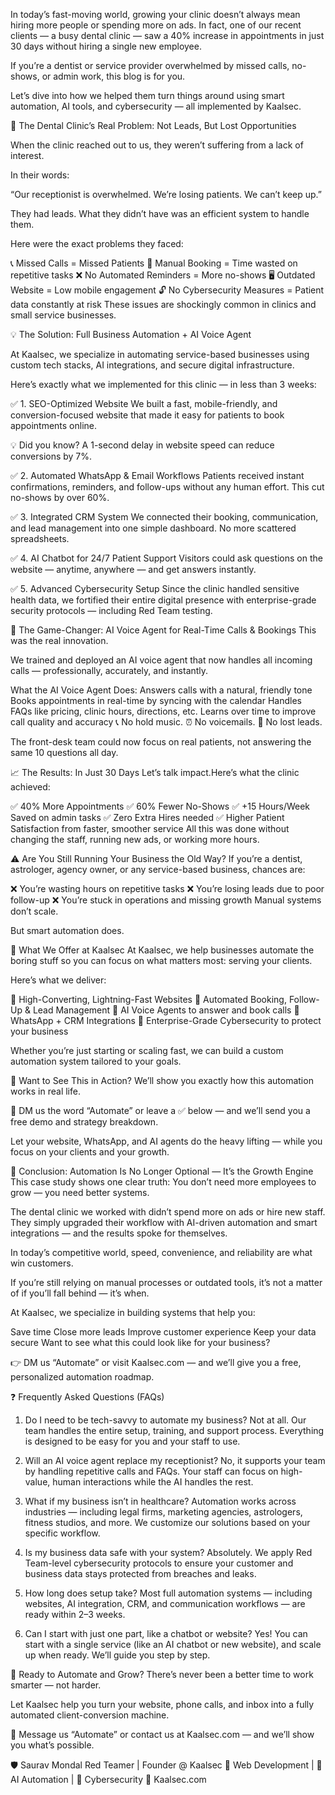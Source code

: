 In today’s fast-moving world, growing your clinic doesn’t always mean hiring more people or spending more on ads. In fact, one of our recent clients — a busy dental clinic — saw a 40% increase in appointments in just 30 days without hiring a single new employee.

If you’re a dentist or service provider overwhelmed by missed calls, no-shows, or admin work, this blog is for you.

Let’s dive into how we helped them turn things around using smart automation, AI tools, and cybersecurity — all implemented by Kaalsec.

🦷 The Dental Clinic’s Real Problem: Not Leads, But Lost Opportunities

When the clinic reached out to us, they weren’t suffering from a lack of interest.


In their words:

“Our receptionist is overwhelmed. We’re losing patients. We can’t keep up.”

They had leads.
What they didn’t have was an efficient system to handle them.

Here were the exact problems they faced:

📞 Missed Calls = Missed Patients
📅 Manual Booking = Time wasted on repetitive tasks
❌ No Automated Reminders = More no-shows
🖥️ Outdated Website = Low mobile engagement
🔓 No Cybersecurity Measures = Patient data constantly at risk
These issues are shockingly common in clinics and small service businesses.

💡 The Solution: Full Business Automation + AI Voice Agent

At Kaalsec, we specialize in automating service-based businesses using custom tech stacks, AI integrations, and secure digital infrastructure.

Here’s exactly what we implemented for this clinic — in less than 3 weeks:

✅ 1. SEO-Optimized Website
We built a fast, mobile-friendly, and conversion-focused website that made it easy for patients to book appointments online.

💡 Did you know? A 1-second delay in website speed can reduce conversions by 7%.

✅ 2. Automated WhatsApp & Email Workflows
Patients received instant confirmations, reminders, and follow-ups without any human effort. This cut no-shows by over 60%.

✅ 3. Integrated CRM System
We connected their booking, communication, and lead management into one simple dashboard. No more scattered spreadsheets.

✅ 4. AI Chatbot for 24/7 Patient Support
Visitors could ask questions on the website — anytime, anywhere — and get answers instantly.

✅ 5. Advanced Cybersecurity Setup
Since the clinic handled sensitive health data, we fortified their entire digital presence with enterprise-grade security protocols — including Red Team testing.

🤖 The Game-Changer: AI Voice Agent for Real-Time Calls & Bookings
This was the real innovation.

We trained and deployed an AI voice agent that now handles all incoming calls — professionally, accurately, and instantly.

What the AI Voice Agent Does:
Answers calls with a natural, friendly tone
Books appointments in real-time by syncing with the calendar
Handles FAQs like pricing, clinic hours, directions, etc.
Learns over time to improve call quality and accuracy
📞 No hold music.
⏰ No voicemails.
💸 No lost leads.

The front-desk team could now focus on real patients, not answering the same 10 questions all day.

📈 The Results: In Just 30 Days
Let’s talk impact.Here’s what the clinic achieved:

✅ 40% More Appointments
✅ 60% Fewer No-Shows
✅ +15 Hours/Week Saved on admin tasks
✅ Zero Extra Hires needed
✅ Higher Patient Satisfaction from faster, smoother service
All this was done without changing the staff, running new ads, or working more hours.

⚠️ Are You Still Running Your Business the Old Way?
If you’re a dentist, astrologer, agency owner, or any service-based business, chances are:

❌ You’re wasting hours on repetitive tasks
❌ You’re losing leads due to poor follow-up
❌ You’re stuck in operations and missing growth
Manual systems don’t scale.

But smart automation does.

🔐 What We Offer at Kaalsec
At Kaalsec, we help businesses automate the boring stuff so you can focus on what matters most: serving your clients.

Here’s what we deliver:

🔹 High-Converting, Lightning-Fast Websites
🔹 Automated Booking, Follow-Up & Lead Management
🔹 AI Voice Agents to answer and book calls
🔹 WhatsApp + CRM Integrations
🔹 Enterprise-Grade Cybersecurity to protect your business

Whether you’re just starting or scaling fast, we can build a custom automation system tailored to your goals.

💬 Want to See This in Action?
We’ll show you exactly how this automation works in real life.

📩 DM us the word “Automate” or leave a ✅ below — and we’ll send you a free demo and strategy breakdown.

Let your website, WhatsApp, and AI agents do the heavy lifting — while you focus on your clients and your growth.

🧾 Conclusion: Automation Is No Longer Optional — It’s the Growth Engine
This case study shows one clear truth: You don’t need more employees to grow — you need better systems.

The dental clinic we worked with didn’t spend more on ads or hire new staff. They simply upgraded their workflow with AI-driven automation and smart integrations — and the results spoke for themselves.

In today’s competitive world, speed, convenience, and reliability are what win customers.

If you’re still relying on manual processes or outdated tools, it’s not a matter of if you’ll fall behind — it’s when.

At Kaalsec, we specialize in building systems that help you:

Save time
Close more leads
Improve customer experience
Keep your data secure
Want to see what this could look like for your business?

👉 DM us “Automate” or visit Kaalsec.com — and we’ll give you a free, personalized automation roadmap.

❓ Frequently Asked Questions (FAQs)
1. Do I need to be tech-savvy to automate my business?
Not at all. Our team handles the entire setup, training, and support process. Everything is designed to be easy for you and your staff to use.

2. Will an AI voice agent replace my receptionist?
No, it supports your team by handling repetitive calls and FAQs. Your staff can focus on high-value, human interactions while the AI handles the rest.

3. What if my business isn’t in healthcare?
Automation works across industries — including legal firms, marketing agencies, astrologers, fitness studios, and more. We customize our solutions based on your specific workflow.

4. Is my business data safe with your system?
Absolutely. We apply Red Team-level cybersecurity protocols to ensure your customer and business data stays protected from breaches and leaks.

5. How long does setup take?
Most full automation systems — including websites, AI integration, CRM, and communication workflows — are ready within 2–3 weeks.

6. Can I start with just one part, like a chatbot or website?
Yes! You can start with a single service (like an AI chatbot or new website), and scale up when ready. We’ll guide you step by step.

🔗 Ready to Automate and Grow?
There’s never been a better time to work smarter — not harder.

Let Kaalsec help you turn your website, phone calls, and inbox into a fully automated client-conversion machine.

📩 Message us “Automate” or contact us at Kaalsec.com — and we’ll show you what’s possible.

🛡️ Saurav Mondal Red Teamer | Founder @ Kaalsec 🚀 Web Development | 🤖 AI Automation | 🔐 Cybersecurity 🔗 Kaalsec.com

